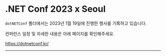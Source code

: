 <!-- ![Main](dotNETConf2023.png) -->

# .NET Conf 2023 x Seoul

`dotNETConf` 폴더에서는 2023년 1월 19일에 진행한 행사를 기록하고 있습니다.

컨퍼런스 일정 및 자세한 내용은 아래 페이지를 확인해주세요.

https://dotnetconf.kr/

---
